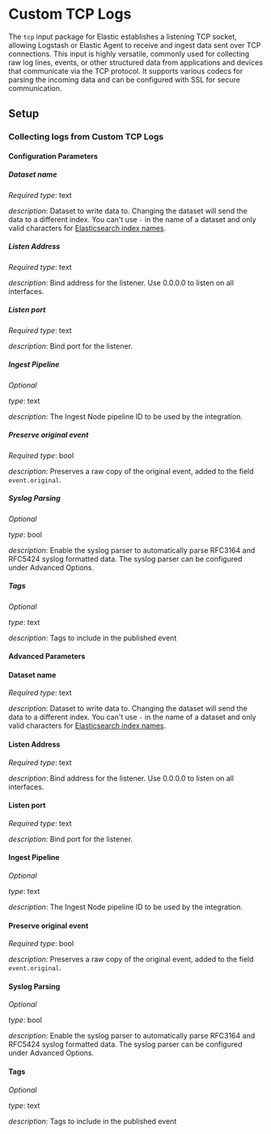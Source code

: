 # Custom TCP Logs

The `tcp` input package for Elastic establishes a listening TCP socket, allowing Logstash or Elastic Agent to receive and ingest data sent over TCP connections. This input is highly versatile, commonly used for collecting raw log lines,
events, or other structured data from applications and devices that communicate via the TCP protocol. It supports various codecs for parsing the incoming data and can be configured with SSL for secure communication.


## Setup

### Collecting logs from Custom TCP Logs

#### Configuration Parameters

##### Dataset name
*Required*
*type*: text

*description*: Dataset to write data to. Changing the dataset will send the data to a different index. You can't use `-` in the name of a dataset and only valid characters for [Elasticsearch index names](https://www.elastic.co/guide/en/elasticsearch/reference/current/docs-index_.html).

##### Listen Address
*Required*
*type*: text

*description*: Bind address for the listener. Use 0.0.0.0 to listen on all interfaces.

##### Listen port
*Required*
*type*: text

*description*: Bind port for the listener.

##### Ingest Pipeline
*Optional*

*type*: text

*description*: The Ingest Node pipeline ID to be used by the integration.

##### Preserve original event
*Required*
*type*: bool

*description*: Preserves a raw copy of the original event, added to the field `event.original`.
##### Syslog Parsing
*Optional*

*type*: bool

*description*: Enable the syslog parser to automatically parse RFC3164 and RFC5424 syslog formatted data. The syslog parser can be configured under Advanced Options.
##### Tags
*Optional*

*type*: text

*description*: Tags to include in the published event

#### Advanced Parameters

#### Dataset name
*Required*
*type*: text

*description*: Dataset to write data to. Changing the dataset will send the data to a different index. You can't use `-` in the name of a dataset and only valid characters for [Elasticsearch index names](https://www.elastic.co/guide/en/elasticsearch/reference/current/docs-index_.html).

#### Listen Address
*Required*
*type*: text

*description*: Bind address for the listener. Use 0.0.0.0 to listen on all interfaces.

#### Listen port
*Required*
*type*: text

*description*: Bind port for the listener.

#### Ingest Pipeline
*Optional*

*type*: text

*description*: The Ingest Node pipeline ID to be used by the integration.

#### Preserve original event
*Required*
*type*: bool

*description*: Preserves a raw copy of the original event, added to the field `event.original`.
#### Syslog Parsing
*Optional*

*type*: bool

*description*: Enable the syslog parser to automatically parse RFC3164 and RFC5424 syslog formatted data. The syslog parser can be configured under Advanced Options.
#### Tags
*Optional*

*type*: text

*description*: Tags to include in the published event


